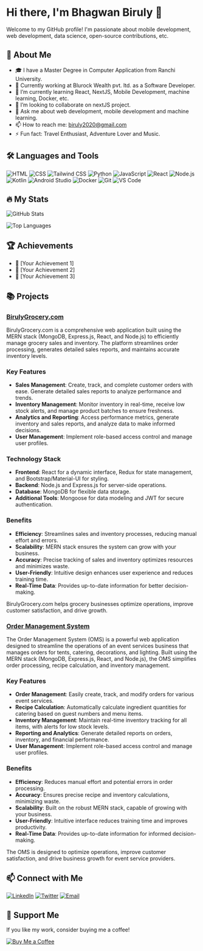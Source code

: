 # Hi there, I'm Bhagwan Biruly 👋

Welcome to my GitHub profile! I'm passionate about mobile development, web development, data science, open-source contributions, etc.

## 🚀 About Me

- 🎓 I have a Master Degree in Computer Application from Ranchi University.
- 💼 Currently working at Blurock Wealth pvt. ltd. as a Software Developer.
- 🌱 I’m currently learning React, NextJS, Mobile Development, machine learning, Docker, etc.
- 👯 I’m looking to collaborate on nextJS project.
- 💬 Ask me about web development, mobile development and machine learning.
- 📫 How to reach me: biruly2020@gmail.com
- ⚡ Fun fact: Travel Enthusiast, Adventure Lover and Music.

## 🛠️ Languages and Tools

![HTML](https://img.shields.io/badge/-HTML-E34F26?style=flat&logo=html5&logoColor=white)
![CSS](https://img.shields.io/badge/-CSS-1572B6?style=flat&logo=css3&logoColor=white)
![Tailwind CSS](https://img.shields.io/badge/-Tailwind%20CSS-38B2AC?style=flat&logo=tailwind-css&logoColor=white)
![Python](https://img.shields.io/badge/-Python-3776AB?style=flat&logo=python&logoColor=white)
![JavaScript](https://img.shields.io/badge/-JavaScript-F7DF1E?style=flat&logo=javascript&logoColor=black)
![React](https://img.shields.io/badge/-React-61DAFB?style=flat&logo=react&logoColor=black)
![Node.js](https://img.shields.io/badge/-Node.js-339933?style=flat&logo=node.js&logoColor=white)
![Kotlin](https://img.shields.io/badge/-Kotlin-0095D5?style=flat&logo=kotlin&logoColor=white)
![Android Studio](https://img.shields.io/badge/-Android%20Studio-3DDC84?style=flat&logo=android-studio&logoColor=white)
![Docker](https://img.shields.io/badge/-Docker-2496ED?style=flat&logo=docker&logoColor=white)
![Git](https://img.shields.io/badge/-Git-F05032?style=flat&logo=git&logoColor=white)
![VS Code](https://img.shields.io/badge/-VS%20Code-007ACC?style=flat&logo=visual-studio-code&logoColor=white)

## 🔥 My Stats

![GitHub Stats](https://github-readme-stats.vercel.app/api?username=biruly-cyber&show_icons=true&theme=radical)

![Top Languages](https://github-readme-stats.vercel.app/api/top-langs/?username=biruly-cyber&layout=compact&theme=radical)

## 🏆 Achievements

- 🥇 [Your Achievement 1]
- 🥈 [Your Achievement 2]
- 🥉 [Your Achievement 3]

## 📚 Projects

### [BirulyGrocery.com](https://github.com/biruly-cyber/shop)

BirulyGrocery.com is a comprehensive web application built using the MERN stack (MongoDB, Express.js, React, and Node.js) to efficiently manage grocery sales and inventory. The platform streamlines order processing, generates detailed sales reports, and maintains accurate inventory levels.

### Key Features

- **Sales Management**: Create, track, and complete customer orders with ease. Generate detailed sales reports to analyze performance and trends.
- **Inventory Management**: Monitor inventory in real-time, receive low stock alerts, and manage product batches to ensure freshness.
- **Analytics and Reporting**: Access performance metrics, generate inventory and sales reports, and analyze data to make informed decisions.
- **User Management**: Implement role-based access control and manage user profiles.

### Technology Stack

- **Frontend**: React for a dynamic interface, Redux for state management, and Bootstrap/Material-UI for styling.
- **Backend**: Node.js and Express.js for server-side operations.
- **Database**: MongoDB for flexible data storage.
- **Additional Tools**: Mongoose for data modeling and JWT for secure authentication.

### Benefits

- **Efficiency**: Streamlines sales and inventory processes, reducing manual effort and errors.
- **Scalability**: MERN stack ensures the system can grow with your business.
- **Accuracy**: Precise tracking of sales and inventory optimizes resources and minimizes waste.
- **User-Friendly**: Intuitive design enhances user experience and reduces training time.
- **Real-Time Data**: Provides up-to-date information for better decision-making.

BirulyGrocery.com helps grocery businesses optimize operations, improve customer satisfaction, and drive growth.

### [Order Management System](https://github.com/blurockinno/erp)

The Order Management System (OMS) is a powerful web application designed to streamline the operations of an event services business that manages orders for tents, catering, decorations, and lighting. Built using the MERN stack (MongoDB, Express.js, React, and Node.js), the OMS simplifies order processing, recipe calculation, and inventory management.

### Key Features

- **Order Management**: Easily create, track, and modify orders for various event services.
- **Recipe Calculation**: Automatically calculate ingredient quantities for catering based on guest numbers and menu items.
- **Inventory Management**: Maintain real-time inventory tracking for all items, with alerts for low stock levels.
- **Reporting and Analytics**: Generate detailed reports on orders, inventory, and financial performance.
- **User Management**: Implement role-based access control and manage user profiles.

### Benefits

- **Efficiency**: Reduces manual effort and potential errors in order processing.
- **Accuracy**: Ensures precise recipe and inventory calculations, minimizing waste.
- **Scalability**: Built on the robust MERN stack, capable of growing with your business.
- **User-Friendly**: Intuitive interface reduces training time and improves productivity.
- **Real-Time Data**: Provides up-to-date information for informed decision-making.

The OMS is designed to optimize operations, improve customer satisfaction, and drive business growth for event service providers.

## 📫 Connect with Me

[![LinkedIn](https://img.shields.io/badge/-LinkedIn-0A66C2?style=flat&logo=linkedin&logoColor=white)](https://www.linkedin.com/in/bhagwan-biruly/)
[![Twitter](https://img.shields.io/badge/-Twitter-1DA1F2?style=flat&logo=twitter&logoColor=white)](https://twitter.com/yourusername)
[![Email](https://img.shields.io/badge/-Email-D14836?style=flat&logo=gmail&logoColor=white)](mailto:biruly2020@example.com)


## 💖 Support Me

If you like my work, consider buying me a coffee!

[![Buy Me a Coffee](https://img.shields.io/badge/-Buy%20me%20a%20coffee-FFDD00?style=flat&logo=buy-me-a-coffee&logoColor=black)](https://www.buymeacoffee.com/coffeewithbiruly)
